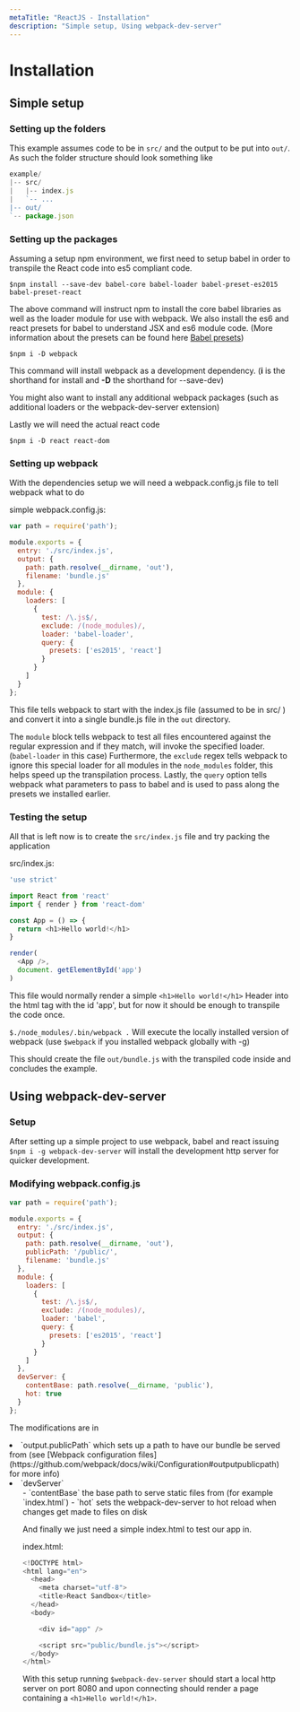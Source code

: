 ```yaml
---
metaTitle: "ReactJS - Installation"
description: "Simple setup, Using webpack-dev-server"
---
```


# Installation




## Simple setup


### Setting up the folders

This example assumes code to be in `src/` and the output to be put into `out/`.
As such the folder structure should look something like

```js
example/
|-- src/
|   |-- index.js
|   `-- ...
|-- out/
`-- package.json

```

### Setting up the packages

Assuming a setup npm environment, we first need to setup babel in order to transpile the React code into es5 compliant code.

`$npm install --save-dev babel-core babel-loader babel-preset-es2015 babel-preset-react`

The above command will instruct npm to install the core babel libraries as well as the loader module for use with webpack. We also install the es6 and react presets for babel to understand JSX and es6 module code. (More information about the presets can be found here [Babel presets](http://babeljs.io/docs/plugins/))

`$npm i -D webpack`

This command will install webpack as a development dependency. (**i** is the shorthand for install and **-D** the shorthand for --save-dev)

You might also want to install any additional webpack packages (such as additional loaders or the webpack-dev-server extension)

Lastly we will need the actual react code

`$npm i -D react react-dom`

### Setting up webpack

With the dependencies setup we will need a webpack.config.js file to tell webpack what to do

simple webpack.config.js:

```js
var path = require('path');

module.exports = {
  entry: './src/index.js',
  output: {
    path: path.resolve(__dirname, 'out'),
    filename: 'bundle.js'
  },
  module: {
    loaders: [
      {
        test: /\.js$/,
        exclude: /(node_modules)/,
        loader: 'babel-loader',
        query: {
          presets: ['es2015', 'react']
        }
      }
    ]
  }
};

```

This file tells webpack to start with the index.js file (assumed to be in src/ )
and convert it into a single bundle.js file in the `out` directory.

The `module` block tells webpack to test all files encountered against the regular expression and if they match, will invoke the specified loader. (`babel-loader` in this case)
Furthermore, the `exclude` regex tells webpack to ignore this special loader for all modules in the `node_modules` folder, this helps speed up the transpilation process.
Lastly, the `query` option tells webpack what parameters to pass to babel and is used to pass along the presets we installed earlier.

### Testing the setup

All that is left now is to create the `src/index.js` file and try packing the application

src/index.js:

```js
'use strict'

import React from 'react'
import { render } from 'react-dom'

const App = () => {
  return <h1>Hello world!</h1>
}

render(
  <App />,
  document. getElementById('app')
)

```

This file would normally render a simple `<h1>Hello world!</h1>` Header into the html tag with the id 'app', but for now it should be enough to transpile the code once.

`$./node_modules/.bin/webpack .`
Will execute the locally installed version of webpack (use `$webpack` if you installed webpack globally with -g)

This should create the file `out/bundle.js` with the transpiled code inside and concludes the example.



## Using webpack-dev-server


### Setup

After setting up a simple project to use webpack, babel and react issuing `$npm i -g webpack-dev-server` will install the development http server for quicker development.

### Modifying webpack.config.js

```js
var path = require('path');

module.exports = {
  entry: './src/index.js',
  output: {
    path: path.resolve(__dirname, 'out'),
    publicPath: '/public/',
    filename: 'bundle.js'
  },
  module: {
    loaders: [
      {
        test: /\.js$/,
        exclude: /(node_modules)/,
        loader: 'babel',
        query: {
          presets: ['es2015', 'react']
        }
      }
    ]
  },
  devServer: {
    contentBase: path.resolve(__dirname, 'public'),
    hot: true
  }
};

```

The modifications are in

<li>
`output.publicPath` which sets up a path to have our bundle be served from (see [Webpack configuration files](https://github.com/webpack/docs/wiki/Configuration#outputpublicpath) for more info)
</li>
<li>
`devServer`
<ul>
- `contentBase` the base path to serve static files from (for example `index.html`)
- `hot` sets the webpack-dev-server to hot reload when changes get made to files on disk

And finally we just need a simple index.html to test our app in.

index.html:

```js
<!DOCTYPE html>
<html lang="en">
  <head>
    <meta charset="utf-8">
    <title>React Sandbox</title>
  </head>
  <body>

    <div id="app" />

    <script src="public/bundle.js"></script>
  </body>
</html>

```

With this setup running `$webpack-dev-server` should start a local http server on port 8080 and upon connecting should render a page containing a `<h1>Hello world!</h1>`.

